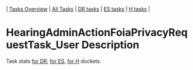 | [Tasks Overview](../tasks-overview.md) | [All Tasks](../alltasks.md) | [DR tasks](../docket-DR/tasklist.md) | [ES tasks](../docket-ES/tasklist.md) | [H tasks](../docket-H/tasklist.md) |

# HearingAdminActionFoiaPrivacyRequestTask_User Description

Task stats [for DR](../docket-DR/HearingAdminActionFoiaPrivacyRequestTask_User.md), [for ES](../docket-ES/HearingAdminActionFoiaPrivacyRequestTask_User.md), [for H](../docket-H/HearingAdminActionFoiaPrivacyRequestTask_User.md) dockets.

